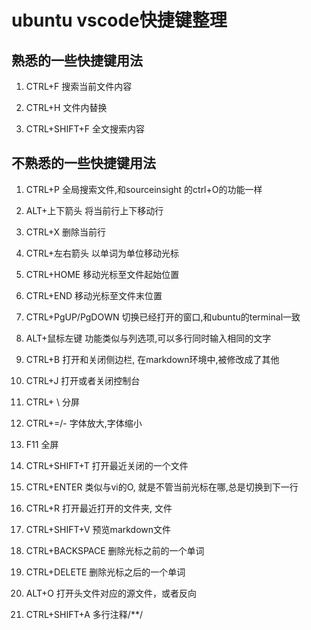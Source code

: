 # ubuntu vscode快捷键整理

## 熟悉的一些快捷键用法

1. CTRL+F 搜索当前文件内容

2. CTRL+H 文件内替换

3. CTRL+SHIFT+F 全文搜索内容

## 不熟悉的一些快捷键用法

1. CTRL+P 全局搜索文件,和sourceinsight 的ctrl+O的功能一样

2. ALT+上下箭头  将当前行上下移动行

3. CTRL+X  删除当前行

4. CTRL+左右箭头  以单词为单位移动光标

5. CTRL+HOME  移动光标至文件起始位置

6. CTRL+END 移动光标至文件末位置

7. CTRL+PgUP/PgDOWN 切换已经打开的窗口,和ubuntu的terminal一致

8. ALT+鼠标左键 功能类似与列选项,可以多行同时输入相同的文字

9. CTRL+B 打开和关闭侧边栏, 在markdown环境中,被修改成了其他

10. CTRL+J 打开或者关闭控制台

11. CTRL+ \  分屏

12. CTRL+=/- 字体放大,字体缩小

13. F11 全屏

14. CTRL+SHIFT+T 打开最近关闭的一个文件

15. CTRL+ENTER 类似与vi的O, 就是不管当前光标在哪,总是切换到下一行

16. CTRL+R 打开最近打开的文件夹, 文件

17. CTRL+SHIFT+V 预览markdown文件

18. CTRL+BACKSPACE 删除光标之前的一个单词

19. CTRL+DELETE 删除光标之后的一个单词

20. ALT+O 打开头文件对应的源文件，或者反向

21. CTRL+SHIFT+A 多行注释/**/ 